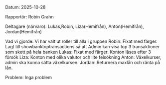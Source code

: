 Datum: 2025-10-28

Rapportör: Robin Grahn

Deltagare (närvaro): Lukas,Robin, Liza(Hemifrån), Anton(Hemifrån), Jordan(Hemifrån)

Vad vi gjorde: Vi har valt ut roller till alla i gruppen 
Robin: Fixat med färger. Lagt till showbanktoptransactions så att Admin kan visa top 3 transaktioner som skett på hela banken 
Lukas: Fixat med färger. Konton låses efter 3 försök
Liza: Konton med olika valutor och lite felsökning
Anton: Växelkurser, admin ska kunna sätta växelkursen.
Jordan: Returnera maxlån och ränta på lån. 

Problem: Inga problem
